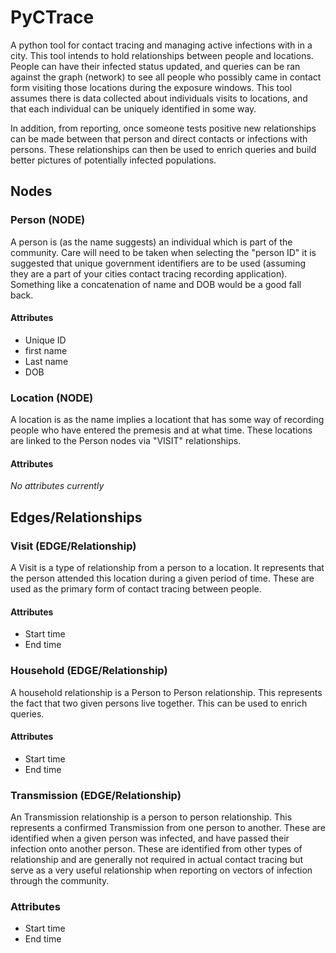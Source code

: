# PyCTrace

A python tool for contact tracing and managing active infections with in a city. This tool intends to hold relationships between people and locations. People can have their infected status updated, and queries can be ran against the graph (network) to see all people who possibly came in contact form visiting those locations during the exposure windows. This tool assumes there is data collected about individuals visits to locations, and that each individual can be uniquely identified in some way.

In addition, from reporting, once someone tests positive new relationships can be made between that person and direct contacts or infections with persons. These relationships can then be used to enrich queries and build better pictures of potentially infected populations.

## Nodes

### Person (NODE)

A person is (as the name suggests) an individual which is part of the community. Care will need to be taken when selecting the "person ID" it is suggested that unique government identifiers are to be used (assuming they are a part of your cities contact tracing recording application). Something like a concatenation of name and DOB would be a good fall back.

#### Attributes

- Unique ID
- first name
- Last name
- DOB

### Location (NODE)

A location is as the name implies a locationt that has some way of recording people who have entered the premesis and at what time. These locations are linked to the Person nodes via "VISIT" relationships.

#### Attributes

_No attributes currently_

## Edges/Relationships

### Visit (EDGE/Relationship)

A Visit is a type of relationship from a person to a location. It represents that the person attended this location during a given period of time. These are used as the primary form of contact tracing between people.

#### Attributes

- Start time
- End time

### Household (EDGE/Relationship)

A household relationship is a Person to Person relationship. This represents the fact that two given persons live together. This can be used to enrich queries.

#### Attributes

- Start time
- End time

### Transmission (EDGE/Relationship)

An Transmission relationship is a person to person relationship. This represents a confirmed Transmission from one person to another. These are identified when a given person was infected, and have passed their infection onto another person. These are identified from other types of relationship and are generally not required in actual contact tracing but serve as a very useful relationship when reporting on vectors of infection through the community.

### Attributes

- Start time
- End time
